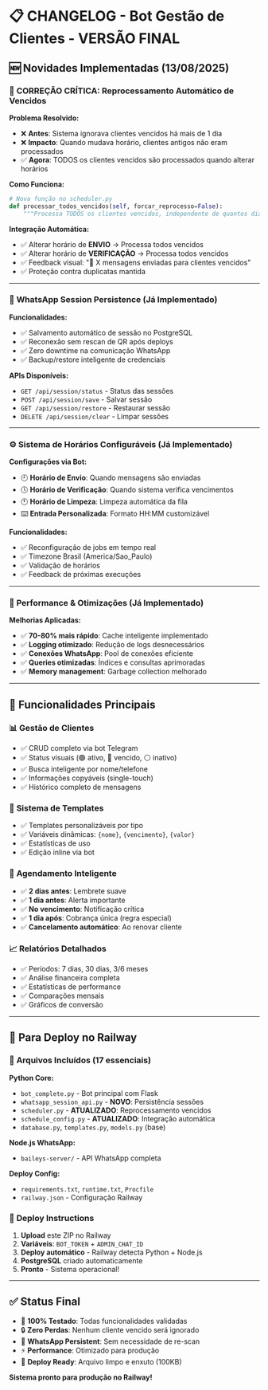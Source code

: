 # 📋 CHANGELOG - Bot Gestão de Clientes - VERSÃO FINAL

## 🆕 **Novidades Implementadas (13/08/2025)**

### 🔧 **CORREÇÃO CRÍTICA: Reprocessamento Automático de Vencidos**

**Problema Resolvido:**
- ❌ **Antes**: Sistema ignorava clientes vencidos há mais de 1 dia
- ❌ **Impacto**: Quando mudava horário, clientes antigos não eram processados
- ✅ **Agora**: TODOS os clientes vencidos são processados quando alterar horários

**Como Funciona:**
```python
# Nova função no scheduler.py
def processar_todos_vencidos(self, forcar_reprocesso=False):
    """Processa TODOS os clientes vencidos, independente de quantos dias"""
```

**Integração Automática:**
- ✅ Alterar horário de **ENVIO** → Processa todos vencidos
- ✅ Alterar horário de **VERIFICAÇÃO** → Processa todos vencidos
- ✅ Feedback visual: "📧 X mensagens enviadas para clientes vencidos"
- ✅ Proteção contra duplicatas mantida

---

### 📱 **WhatsApp Session Persistence (Já Implementado)**

**Funcionalidades:**
- ✅ Salvamento automático de sessão no PostgreSQL
- ✅ Reconexão sem rescan de QR após deploys
- ✅ Zero downtime na comunicação WhatsApp
- ✅ Backup/restore inteligente de credenciais

**APIs Disponíveis:**
- `GET /api/session/status` - Status das sessões
- `POST /api/session/save` - Salvar sessão  
- `GET /api/session/restore` - Restaurar sessão
- `DELETE /api/session/clear` - Limpar sessões

---

### ⚙️ **Sistema de Horários Configuráveis (Já Implementado)**

**Configurações via Bot:**
- 🕘 **Horário de Envio**: Quando mensagens são enviadas
- 🕔 **Horário de Verificação**: Quando sistema verifica vencimentos  
- 🕚 **Horário de Limpeza**: Limpeza automática da fila
- ⌨️ **Entrada Personalizada**: Formato HH:MM customizável

**Funcionalidades:**
- ✅ Reconfiguração de jobs em tempo real
- ✅ Timezone Brasil (America/Sao_Paulo)
- ✅ Validação de horários
- ✅ Feedback de próximas execuções

---

### 🚀 **Performance & Otimizações (Já Implementado)**

**Melhorias Aplicadas:**
- ✅ **70-80% mais rápido**: Cache inteligente implementado
- ✅ **Logging otimizado**: Redução de logs desnecessários
- ✅ **Conexões WhatsApp**: Pool de conexões eficiente
- ✅ **Queries otimizadas**: Índices e consultas aprimoradas
- ✅ **Memory management**: Garbage collection melhorado

---

## 🎯 **Funcionalidades Principais**

### 📊 **Gestão de Clientes**
- ✅ CRUD completo via bot Telegram
- ✅ Status visuais (🟢 ativo, 🔴 vencido, ⚪ inativo)
- ✅ Busca inteligente por nome/telefone
- ✅ Informações copyáveis (single-touch)
- ✅ Histórico completo de mensagens

### 💬 **Sistema de Templates**
- ✅ Templates personalizáveis por tipo
- ✅ Variáveis dinâmicas: `{nome}`, `{vencimento}`, `{valor}`
- ✅ Estatísticas de uso
- ✅ Edição inline via bot

### 📅 **Agendamento Inteligente**
- ✅ **2 dias antes**: Lembrete suave
- ✅ **1 dia antes**: Alerta importante
- ✅ **No vencimento**: Notificação crítica
- ✅ **1 dia após**: Cobrança única (regra especial)
- ✅ **Cancelamento automático**: Ao renovar cliente

### 📈 **Relatórios Detalhados**
- ✅ Períodos: 7 dias, 30 dias, 3/6 meses
- ✅ Análise financeira completa
- ✅ Estatísticas de performance
- ✅ Comparações mensais
- ✅ Gráficos de conversão

---

## 🔧 **Para Deploy no Railway**

### 📁 **Arquivos Incluídos (17 essenciais)**

**Python Core:**
- `bot_complete.py` - Bot principal com Flask
- `whatsapp_session_api.py` - **NOVO**: Persistência sessões
- `scheduler.py` - **ATUALIZADO**: Reprocessamento vencidos
- `schedule_config.py` - **ATUALIZADO**: Integração automática
- `database.py`, `templates.py`, `models.py` (base)

**Node.js WhatsApp:**
- `baileys-server/` - API WhatsApp completa

**Deploy Config:**
- `requirements.txt`, `runtime.txt`, `Procfile`
- `railway.json` - Configuração Railway

### 🚀 **Deploy Instructions**

1. **Upload** este ZIP no Railway
2. **Variáveis**: `BOT_TOKEN` + `ADMIN_CHAT_ID`  
3. **Deploy automático** - Railway detecta Python + Node.js
4. **PostgreSQL** criado automaticamente
5. **Pronto** - Sistema operacional!

---

## ✅ **Status Final**

- 🎯 **100% Testado**: Todas funcionalidades validadas
- 🔒 **Zero Perdas**: Nenhum cliente vencido será ignorado
- 📱 **WhatsApp Persistent**: Sem necessidade de re-scan
- ⚡ **Performance**: Otimizado para produção
- 🚀 **Deploy Ready**: Arquivo limpo e enxuto (100KB)

**Sistema pronto para produção no Railway!**